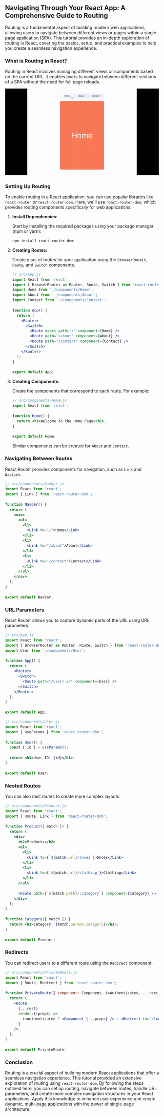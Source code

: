## Navigating Through Your React App: A Comprehensive Guide to Routing

Routing is a fundamental aspect of building modern web applications, allowing users to navigate between different views or pages within a single-page application (SPA). This tutorial provides an in-depth exploration of routing in React, covering the basics, setup, and practical examples to help you create a seamless navigation experience.

### What is Routing in React?

Routing in React involves managing different views or components based on the current URL. It enables users to navigate between different sections of a SPA without the need for full page reloads.

![](../Assets/React/routing.gif)

### Setting Up Routing

To enable routing in a React application, you can use popular libraries like `react-router` or `react-router-dom`. Here, we'll use `react-router-dom`, which provides routing components specifically for web applications.

1. **Install Dependencies:**

   Start by installing the required packages using your package manager (npm or yarn):

   ```bash
   npm install react-router-dom
   ```

2. **Creating Routes:**

   Create a set of routes for your application using the `BrowserRouter`, `Route`, and `Switch` components.

   ```jsx
   // src/App.js
   import React from 'react';
   import { BrowserRouter as Router, Route, Switch } from 'react-router-dom';
   import Home from './components/Home';
   import About from './components/About';
   import Contact from './components/Contact';

   function App() {
     return (
       <Router>
         <Switch>
           <Route exact path="/" component={Home} />
           <Route path="/about" component={About} />
           <Route path="/contact" component={Contact} />
         </Switch>
       </Router>
     );
   }

   export default App;
   ```

3. **Creating Components:**

   Create the components that correspond to each route. For example:

   ```jsx
   // src/components/Home.js
   import React from 'react';

   function Home() {
     return <h1>Welcome to the Home Page</h1>;
   }

   export default Home;
   ```

   Similar components can be created for `About` and `Contact`.

### Navigating Between Routes

React Router provides components for navigation, such as `Link` and `NavLink`.

```jsx
// src/components/Navbar.js
import React from 'react';
import { Link } from 'react-router-dom';

function Navbar() {
  return (
    <nav>
      <ul>
        <li>
          <Link to="/">Home</Link>
        </li>
        <li>
          <Link to="/about">About</Link>
        </li>
        <li>
          <Link to="/contact">Contact</Link>
        </li>
      </ul>
    </nav>
  );
}

export default Navbar;
```

### URL Parameters

React Router allows you to capture dynamic parts of the URL using URL parameters.

```jsx
// src/App.js
import React from 'react';
import { BrowserRouter as Router, Route, Switch } from 'react-router-dom';
import User from './components/User';

function App() {
  return (
    <Router>
      <Switch>
        <Route path="/user/:id" component={User} />
      </Switch>
    </Router>
  );
}

export default App;
```

```jsx
// src/components/User.js
import React from 'react';
import { useParams } from 'react-router-dom';

function User() {
  const { id } = useParams();

  return <h1>User ID: {id}</h1>;
}

export default User;
```

### Nested Routes

You can also nest routes to create more complex layouts.

```jsx
// src/components/Product.js
import React from 'react';
import { Route, Link } from 'react-router-dom';

function Product({ match }) {
  return (
    <div>
      <h2>Products</h2>
      <ul>
        <li>
          <Link to={`${match.url}/shoes`}>Shoes</Link>
        </li>
        <li>
          <Link to={`${match.url}/clothing`}>Clothing</Link>
        </li>
      </ul>

      <Route path={`${match.path}/:category`} component={Category} />
    </div>
  );
}

function Category({ match }) {
  return <h3>Category: {match.params.category}</h3>;
}

export default Product;
```

### Redirects

You can redirect users to a different route using the `Redirect` component.

```jsx
// src/components/PrivateRoute.js
import React from 'react';
import { Route, Redirect } from 'react-router-dom';

function PrivateRoute({ component: Component, isAuthenticated, ...rest }) {
  return (
    <Route
      {...rest}
      render={(props) =>
        isAuthenticated ? <Component {...props} /> : <Redirect to="/login" />
      }
    />
  );
}

export default PrivateRoute;
```

### Conclusion

Routing is a crucial aspect of building modern React applications that offer a seamless navigation experience. This tutorial provided an extensive exploration of routing using `react-router-dom`. By following the steps outlined here, you can set up routing, navigate between routes, handle URL parameters, and create more complex navigation structures in your React applications. Apply this knowledge to enhance user experience and create dynamic, multi-page applications with the power of single-page architecture.